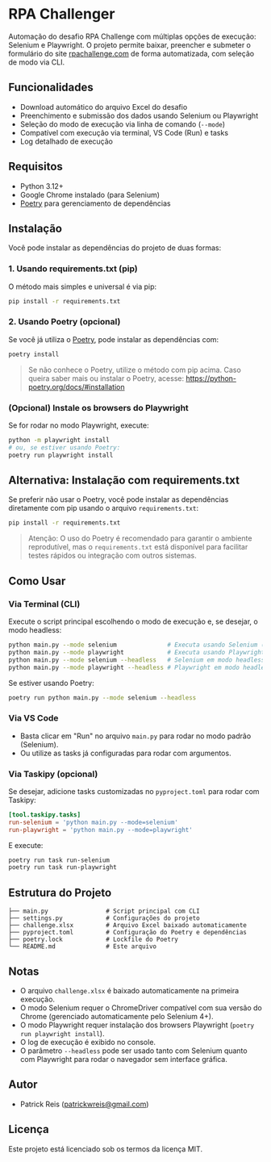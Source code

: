 # RPA Challenger

Automação do desafio RPA Challenge com múltiplas opções de execução: Selenium e Playwright. O projeto permite baixar, preencher e submeter o formulário do site [rpachallenge.com](https://rpachallenge.com) de forma automatizada, com seleção de modo via CLI.

## Funcionalidades
- Download automático do arquivo Excel do desafio
- Preenchimento e submissão dos dados usando Selenium ou Playwright
- Seleção do modo de execução via linha de comando (`--mode`)
- Compatível com execução via terminal, VS Code (Run) e tasks
- Log detalhado de execução

## Requisitos
- Python 3.12+
- Google Chrome instalado (para Selenium)
- [Poetry](https://python-poetry.org/) para gerenciamento de dependências

## Instalação

Você pode instalar as dependências do projeto de duas formas:

### 1. Usando requirements.txt (pip)

O método mais simples e universal é via pip:

```sh
pip install -r requirements.txt
```

### 2. Usando Poetry (opcional)

Se você já utiliza o [Poetry](https://python-poetry.org/), pode instalar as dependências com:

```sh
poetry install
```

> Se não conhece o Poetry, utilize o método com pip acima. Caso queira saber mais ou instalar o Poetry, acesse: https://python-poetry.org/docs/#installation

### (Opcional) Instale os browsers do Playwright
Se for rodar no modo Playwright, execute:
```sh
python -m playwright install
# ou, se estiver usando Poetry:
poetry run playwright install
```

## Alternativa: Instalação com requirements.txt

Se preferir não usar o Poetry, você pode instalar as dependências diretamente com pip usando o arquivo `requirements.txt`:

```sh
pip install -r requirements.txt
```

> Atenção: O uso do Poetry é recomendado para garantir o ambiente reprodutível, mas o `requirements.txt` está disponível para facilitar testes rápidos ou integração com outros sistemas.

## Como Usar

### Via Terminal (CLI)
Execute o script principal escolhendo o modo de execução e, se desejar, o modo headless:

```sh
python main.py --mode selenium              # Executa usando Selenium (padrão)
python main.py --mode playwright            # Executa usando Playwright
python main.py --mode selenium --headless   # Selenium em modo headless
python main.py --mode playwright --headless # Playwright em modo headless
```

Se estiver usando Poetry:
```sh
poetry run python main.py --mode selenium --headless
```

### Via VS Code
- Basta clicar em "Run" no arquivo `main.py` para rodar no modo padrão (Selenium).
- Ou utilize as tasks já configuradas para rodar com argumentos.

### Via Taskipy (opcional)
Se desejar, adicione tasks customizadas no `pyproject.toml` para rodar com Taskipy:
```toml
[tool.taskipy.tasks]
run-selenium = 'python main.py --mode=selenium'
run-playwright = 'python main.py --mode=playwright'
```
E execute:
```sh
poetry run task run-selenium
poetry run task run-playwright
```

## Estrutura do Projeto
```
├── main.py                # Script principal com CLI
├── settings.py            # Configurações do projeto
├── challenge.xlsx         # Arquivo Excel baixado automaticamente
├── pyproject.toml         # Configuração do Poetry e dependências
├── poetry.lock            # Lockfile do Poetry
└── README.md              # Este arquivo
```

## Notas
- O arquivo `challenge.xlsx` é baixado automaticamente na primeira execução.
- O modo Selenium requer o ChromeDriver compatível com sua versão do Chrome (gerenciado automaticamente pelo Selenium 4+).
- O modo Playwright requer instalação dos browsers Playwright (`poetry run playwright install`).
- O log de execução é exibido no console.
- O parâmetro `--headless` pode ser usado tanto com Selenium quanto com Playwright para rodar o navegador sem interface gráfica.

## Autor
- Patrick Reis (<patrickwreis@gmail.com>)

## Licença
Este projeto está licenciado sob os termos da licença MIT.
